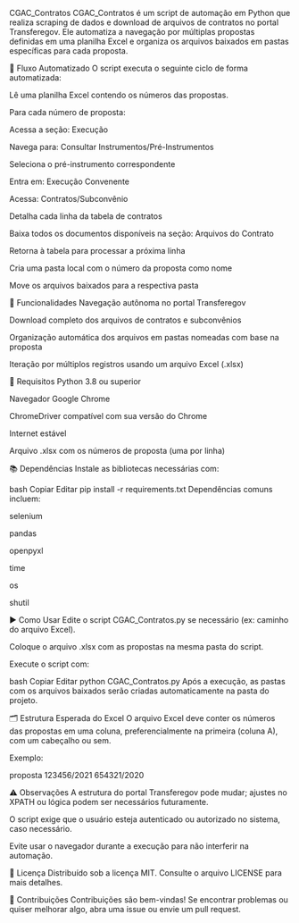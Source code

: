 CGAC_Contratos
CGAC_Contratos é um script de automação em Python que realiza scraping de dados e download de arquivos de contratos no portal Transferegov. Ele automatiza a navegação por múltiplas propostas definidas em uma planilha Excel e organiza os arquivos baixados em pastas específicas para cada proposta.

🔁 Fluxo Automatizado
O script executa o seguinte ciclo de forma automatizada:

Lê uma planilha Excel contendo os números das propostas.

Para cada número de proposta:

Acessa a seção: Execução

Navega para: Consultar Instrumentos/Pré-Instrumentos

Seleciona o pré-instrumento correspondente

Entra em: Execução Convenente

Acessa: Contratos/Subconvênio

Detalha cada linha da tabela de contratos

Baixa todos os documentos disponíveis na seção: Arquivos do Contrato

Retorna à tabela para processar a próxima linha

Cria uma pasta local com o número da proposta como nome

Move os arquivos baixados para a respectiva pasta

🧩 Funcionalidades
Navegação autônoma no portal Transferegov

Download completo dos arquivos de contratos e subconvênios

Organização automática dos arquivos em pastas nomeadas com base na proposta

Iteração por múltiplos registros usando um arquivo Excel (.xlsx)

📁 Requisitos
Python 3.8 ou superior

Navegador Google Chrome

ChromeDriver compatível com sua versão do Chrome

Internet estável

Arquivo .xlsx com os números de proposta (uma por linha)

📚 Dependências
Instale as bibliotecas necessárias com:

bash
Copiar
Editar
pip install -r requirements.txt
Dependências comuns incluem:

selenium

pandas

openpyxl

time

os

shutil

▶️ Como Usar
Edite o script CGAC_Contratos.py se necessário (ex: caminho do arquivo Excel).

Coloque o arquivo .xlsx com as propostas na mesma pasta do script.

Execute o script com:

bash
Copiar
Editar
python CGAC_Contratos.py
Após a execução, as pastas com os arquivos baixados serão criadas automaticamente na pasta do projeto.

🗂️ Estrutura Esperada do Excel
O arquivo Excel deve conter os números das propostas em uma coluna, preferencialmente na primeira (coluna A), com um cabeçalho ou sem.

Exemplo:

proposta
123456/2021
654321/2020

⚠️ Observações
A estrutura do portal Transferegov pode mudar; ajustes no XPATH ou lógica podem ser necessários futuramente.

O script exige que o usuário esteja autenticado ou autorizado no sistema, caso necessário.

Evite usar o navegador durante a execução para não interferir na automação.

📄 Licença
Distribuído sob a licença MIT. Consulte o arquivo LICENSE para mais detalhes.

🤝 Contribuições
Contribuições são bem-vindas! Se encontrar problemas ou quiser melhorar algo, abra uma issue ou envie um pull request.